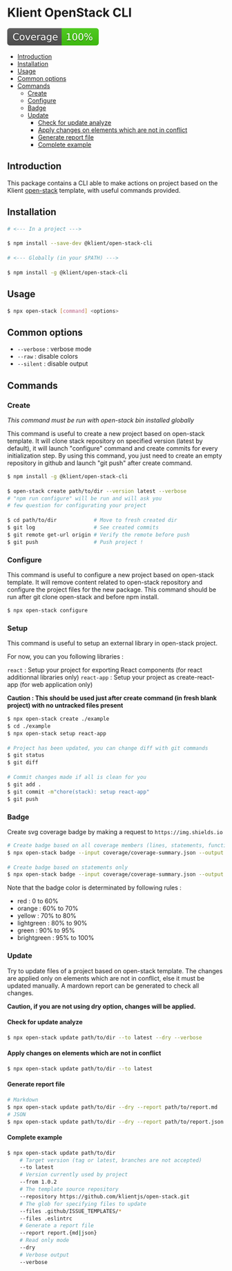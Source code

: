 # Klient OpenStack CLI

![coverage-badge](.github/badges/coverage.svg)

- [Introduction](#introduction)
- [Installation](#installation)
- [Usage](#usage)
- [Common options](#common-options)
- [Commands](#commands)
  * [Create](#create)
  * [Configure](#configure)
  * [Badge](#badge)
  * [Update](#update)
    + [Check for update analyze](#check-for-update-analyze)
    + [Apply changes on elements which are not in conflict](#apply-changes-on-elements-which-are-not-in-conflict)
    + [Generate report file](#generate-report-file)
    + [Complete example](#complete-example)

## Introduction

This package contains a CLI able to make actions on project based on the Klient [open-stack](https://github.com/klientjs/open-stack) template, with useful commands provided.

## Installation

```bash
# <--- In a project --->

$ npm install --save-dev @klient/open-stack-cli

# <--- Globally (in your $PATH) --->

$ npm install -g @klient/open-stack-cli
```

## Usage

```bash
$ npx open-stack [command] <options>

```

## Common options

- `--verbose` : verbose mode
- `--raw` : disable colors
- `--silent` : disable output

## Commands

### Create

*This command must be run with open-stack bin installed globally*

This command is useful to create a new project based on open-stack template. It will clone stack repository on specified version (latest by default), it will launch "configure" command and create commits for every initialization step. By using this command, you just need to create an empty repository in github and launch "git push" after create command.

```bash
$ npm install -g @klient/open-stack-cli

$ open-stack create path/to/dir --version latest --verbose
# "npm run configure" will be run and will ask you
# few question for configurating your project

$ cd path/to/dir            # Move to fresh created dir
$ git log                   # See created commits
$ git remote get-url origin # Verify the remote before push
$ git push                  # Push project !
```

### Configure

This command is useful to configure a new project based on open-stack template. It will remove content related to open-stack repository and configure the project files for the new package. This command should be run after git clone open-stack and before npm install.

```bash
$ npx open-stack configure
```

### Setup

This command is useful to setup an external library in open-stack project.

For now, you can you following libraries : 

`react` : Setup your project for exporting React components (for react additionnal libraries only)
`react-app` : Setup your project as create-react-app (for web application only)

**Caution : This should be used just after create command (in fresh blank project) with no untracked files present** 

```bash
$ npx open-stack create ./example
$ cd ./example
$ npx open-stack setup react-app

# Project has been updated, you can change diff with git commands
$ git status
$ git diff

# Commit changes made if all is clean for you
$ git add .
$ git commit -m"chore(stack): setup react-app"
$ git push
```

### Badge

Create svg coverage badge by making a request to `https://img.shields.io`

```bash
# Create badge based on all coverage members (lines, statements, functions, branches)
$ npx open-stack badge --input coverage/coverage-summary.json --output badge.svg

# Create badge based on statements only
$ npx open-stack badge --input coverage/coverage-summary.json --output badge.svg --incomplete
```

Note that the badge color is determinated by following rules :

- red : 0 to 60%
- orange : 60% to 70%
- yellow : 70% to 80%
- lightgreen : 80% to 90%
- green : 90% to 95%
- brightgreen : 95% to 100%

### Update

Try to update files of a project based on open-stack template. The changes are applied only on elements which are not in conflict, else it must be updated manually. A mardown report can be generated to check all changes.

**Caution, if you are not using dry option, changes will be applied.**

#### Check for update analyze

```bash
$ npx open-stack update path/to/dir --to latest --dry --verbose
```

#### Apply changes on elements which are not in conflict

```bash
$ npx open-stack update path/to/dir --to latest
```

#### Generate report file

```bash
# Markdown
$ npx open-stack update path/to/dir --dry --report path/to/report.md
# JSON
$ npx open-stack update path/to/dir --dry --report path/to/report.json
```

#### Complete example

```bash
$ npx open-stack update path/to/dir
    # Target version (tag or latest, branches are not accepted)
    --to latest
    # Version currently used by project
    --from 1.0.2
    # The template source repository
    --repository https://github.com/klientjs/open-stack.git
    # The glob for specifying files to update
    --files .github/ISSUE_TEMPLATES/*
    --files .eslintrc
    # Generate a report file
    --report report.{md|json}
    # Read only mode
    --dry
    # Verbose output
    --verbose
```